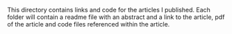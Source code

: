 This directory contains links and code for the articles I published. Each folder will contain a readme file with an abstract and a link to the article, pdf of the article and code files referenced within the article.